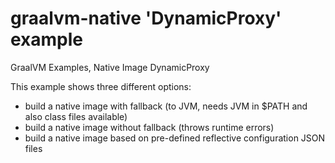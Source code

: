 # graalvm-native 'DynamicProxy' example
GraalVM Examples, Native Image DynamicProxy

This example shows three different options:
* build a native image with fallback (to JVM, needs JVM in $PATH and also class files available)
* build a native image without fallback (throws runtime errors)
* build a native image based on pre-defined reflective configuration JSON files
